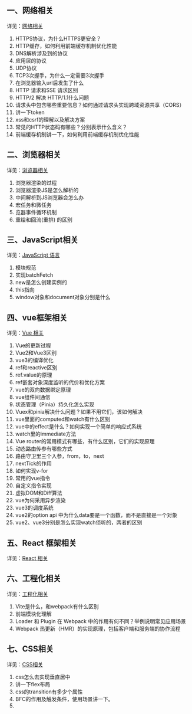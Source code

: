 ## 一、网络相关
详见：[网络相关](./kpoint/net.md)
1. HTTPS协议，为什么HTTPS更安全？
3. HTTP缓存，如何利用前端缓存机制优化性能
4. DNS解析涉及到的协议
5. 应用层的协议
6. UDP协议
7. TCP3次握手，为什么一定需要3次握手
8. 在浏览器输入url后发生了什么
9. HTTP 请求和SSE 请求区别
10. HTTP/2 解决 HTTP/1.1什么问题
11. 请求头中包含哪些重要信息？如何通过请求头实现跨域资源共享（CORS）
12. 讲一下token
13. xss和csrf的理解以及解决方案
14. 常见的HTTP状态码有哪些？分别表示什么含义？
15. 前端缓存机制讲一下，如何利用前端缓存机制优化性能

## 二、浏览器相关
详见：[浏览器相关](./kpoint/browser.md)
1. 浏览器渲染的过程
2. 浏览器渲染JS是怎么解析的
3. 中间解析到JS浏览器会怎么办
4. 宏任务和微任务
5. 览器事件循环机制
6. 重绘和回流(重排) 的区别

## 三、JavaScript相关
详见：[JavaScript 语言](./kpoint/language.md)
1. 模块规范
2. 实现batchFetch
3. new是怎么创建实例的
4. this指向
5. window对象和document对象分别是什么

## 四、vue框架相关
详见：[Vue 相关](./kpoint/vue.md)
1. Vue的更新过程
2. Vue2和Vue3区别
3. vue3的编译优化
4. ref和reactive区别
5. ref.value的原理
6. ref嵌套对象深度监听的代价和优化方案
7. vue的双向数据绑定原理
8. vue组件间通信
9. 状态管理（Pinia）持久化怎么实现
10. Vuex和pinia解决什么问题？如果不用它们，该如何解决
11. vue里面的computed和watch有什么区别
12. vue中的effect是什么？如何实现一个简单的响应式系统
13. watch里的immediate方法
14. Vue router的常用模式有哪些，有什么区别，它们的实现原理
15. 动态路由传参有哪些方式
16. 路由守卫里三个入参，from，to，next
17. nextTick的作用
18. 如何实现v-for
19. 常用的vue指令
20. 自定义指令实现
21. 虚拟DOM和Diff算法
22. vue为何采用异步渲染
23. vue3的调度系统
24. vue2的option api 中为什么data要是一个函数，而不是直接是一个对象
25. vue2、vue3分别是怎么实现watch侦听的，两者的区别

## 五、React 框架相关
详见：[React 相关](./kpoint/react.md)

## 六、工程化相关
详见：[工程化相关](./kpoint/engineering.md)
1. Vite是什么，和webpack有什么区别
2. 前端模块化理解
3. Loader 和 Plugin 在 Webpack 中的作用有何不同？举例说明常见应用场景
4. Webpack 热更新（HMR）的实现原理，包括客户端和服务端的协作流程


## 七、CSS相关
详见：[CSS相关](./kpoint/css.md)
1. css怎么去实现垂直居中
2. 讲一下flex布局
3. css的transition有多少个属性
4. BFC的作用及触发条件，使用场景讲一下。
5. 
